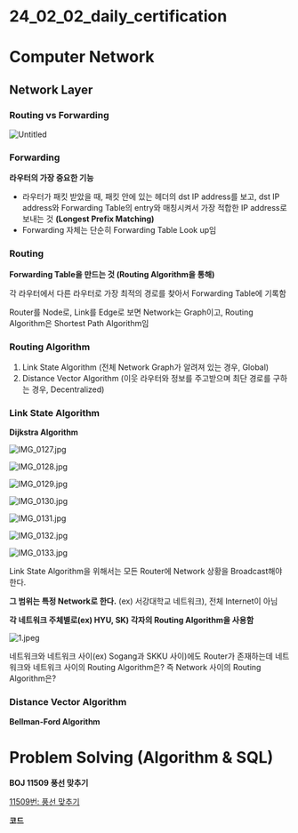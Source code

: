 # 24_02_02_daily_certification


# Computer Network

## Network Layer

### Routing vs Forwarding

![Untitled](24_02_02_daily_certification%20e3eb2c8d1d3d4372965145c48a7f5c1f/Untitled.png)

### **Forwarding**

**라우터의 가장 중요한 기능**

- 라우터가 패킷 받았을 때, 패킷 안에 있는 헤더의 dst IP address를 보고, dst IP address와 Forwarding Table의 entry와 매칭시켜서  가장 적합한 IP address로 보내는 것 **(Longest Prefix Matching)**
- Forwarding 자체는 단순히 Forwarding Table Look up임

### **Routing**

**Forwarding Table을 만드는 것 (Routing Algorithm을 통해)**

각 라우터에서 다른 라우터로 가장 최적의 경로를 찾아서 Forwarding Table에 기록함

Router를 Node로, Link를 Edge로 보면 Network는 Graph이고, Routing Algorithm은 Shortest Path Algorithm임

### Routing Algorithm

1. Link State Algorithm (전체 Network Graph가 알려져 있는 경우, Global)
2. Distance Vector Algorithm (이웃 라우터와 정보를 주고받으며 최단 경로를 구하는 경우, Decentralized)

### Link State Algorithm

**Dijkstra Algorithm**

![IMG_0127.jpg](24_02_02_daily_certification%20e3eb2c8d1d3d4372965145c48a7f5c1f/IMG_0127.jpg)

![IMG_0128.jpg](24_02_02_daily_certification%20e3eb2c8d1d3d4372965145c48a7f5c1f/IMG_0128.jpg)

![IMG_0129.jpg](24_02_02_daily_certification%20e3eb2c8d1d3d4372965145c48a7f5c1f/IMG_0129.jpg)

![IMG_0130.jpg](24_02_02_daily_certification%20e3eb2c8d1d3d4372965145c48a7f5c1f/IMG_0130.jpg)

![IMG_0131.jpg](24_02_02_daily_certification%20e3eb2c8d1d3d4372965145c48a7f5c1f/IMG_0131.jpg)

![IMG_0132.jpg](24_02_02_daily_certification%20e3eb2c8d1d3d4372965145c48a7f5c1f/IMG_0132.jpg)

![IMG_0133.jpg](24_02_02_daily_certification%20e3eb2c8d1d3d4372965145c48a7f5c1f/IMG_0133.jpg)

Link State Algorithm을 위해서는 모든 Router에 Network 상황을 Broadcast해야 한다.

**그 범위는 특정 Network로 한다.** (ex) 서강대학교 네트워크), 전체 Internet이 아님

**각 네트워크 주체별로(ex) HYU, SK) 각자의 Routing Algorithm을 사용함**

![1.jpeg](24_02_02_daily_certification%20e3eb2c8d1d3d4372965145c48a7f5c1f/1.jpeg)

네트워크와 네트워크 사이(ex) Sogang과 SKKU 사이)에도 Router가 존재하는데 네트워크와 네트워크 사이의 Routing Algorithm은? 즉 Network 사이의 Routing Algorithm은?

### Distance Vector Algorithm

**Bellman-Ford Algorithm**

# Problem Solving (Algorithm & SQL)

**BOJ 11509 풍선 맞추기**

[11509번: 풍선 맞추기](https://www.acmicpc.net/problem/11509)

**코드**

```kotlin

```